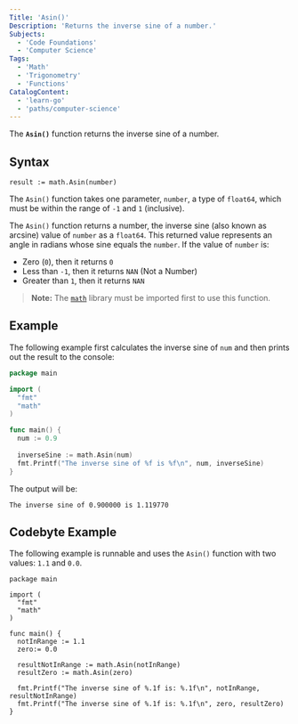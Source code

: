 ```yaml
---
Title: 'Asin()'
Description: 'Returns the inverse sine of a number.'
Subjects:
  - 'Code Foundations'
  - 'Computer Science'
Tags:
  - 'Math'
  - 'Trigonometry'
  - 'Functions'
CatalogContent:
  - 'learn-go'
  - 'paths/computer-science'
---
```


The **`Asin()`** function returns the inverse sine of a number.

## Syntax

```pseudo
result := math.Asin(number)
```

The `Asin()` function takes one parameter, `number`, a type of `float64`, which must be within the range of `-1` and `1` (inclusive).

The `Asin()` function returns a number, the inverse sine (also known as arcsine) value of `number` as a `float64`. This returned value represents an angle in radians whose sine equals the `number`. If the value of `number` is:

- Zero (`0`), then it returns `0`
- Less than `-1`, then it returns `NAN` (Not a Number)
- Greater than `1`, then it returns `NAN`

> **Note:** The [`math`](https://www.codecademy.com/resources/docs/go/math-functions) library must be imported first to use this function.

## Example

The following example first calculates the inverse sine of `num` and then prints out the result to the console:

```go
package main

import (
  "fmt"
  "math"
)

func main() {
  num := 0.9
  
  inverseSine := math.Asin(num)
  fmt.Printf("The inverse sine of %f is %f\n", num, inverseSine)
}
```

The output will be:

```shell
The inverse sine of 0.900000 is 1.119770
```

## Codebyte Example

The following example is runnable and uses the `Asin()` function with two values: `1.1` and `0.0`.

```codebyte/golang
package main

import (
  "fmt"
  "math"
)

func main() {
  notInRange := 1.1
  zero:= 0.0

  resultNotInRange := math.Asin(notInRange)
  resultZero := math.Asin(zero)

  fmt.Printf("The inverse sine of %.1f is: %.1f\n", notInRange, resultNotInRange)
  fmt.Printf("The inverse sine of %.1f is: %.1f\n", zero, resultZero)
}

